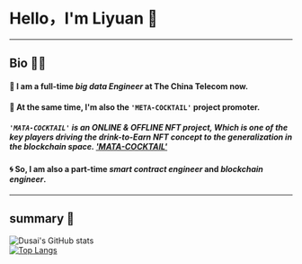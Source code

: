 # Hello，I'm Liyuan :star2:
---
## Bio :ok_woman:
#### :signal_strength: I am a full-time ***big data Engineer*** at The China Telecom now.  
#### :wine_glass: At the same time, I'm also the ` 'META-COCKTAIL' ` project promoter.  
##### `'MATA-COCKTAIL'` is an ONLINE & OFFLINE NFT project, Which is one of the key players driving the drink-to-Earn NFT concept to the generalization in the blockchain space. ['MATA-COCKTAIL'](https://www.larvalabs.com/)
#### :cyclone: So, I am also a part-time ***smart contract engineer*** and ***blockchain engineer***.
---
## summary :gift_heart:
![Dusai's GitHub stats](https://github-readme-stats.vercel.app/api?username=heliyuanDA&show_icons=true&theme=radical)  
[![Top Langs](https://github-readme-stats.vercel.app/api/top-langs/?username=PierrickGT)](https://github.com/anuraghazra/github-readme-stats)

